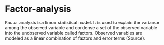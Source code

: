 # Factor-analysis
Factor analysis is a linear statistical model. It is used to explain the variance among the observed variable and condense a set of the observed variable into the unobserved variable called factors. Observed variables are modeled as a linear combination of factors and error terms (Source). 
